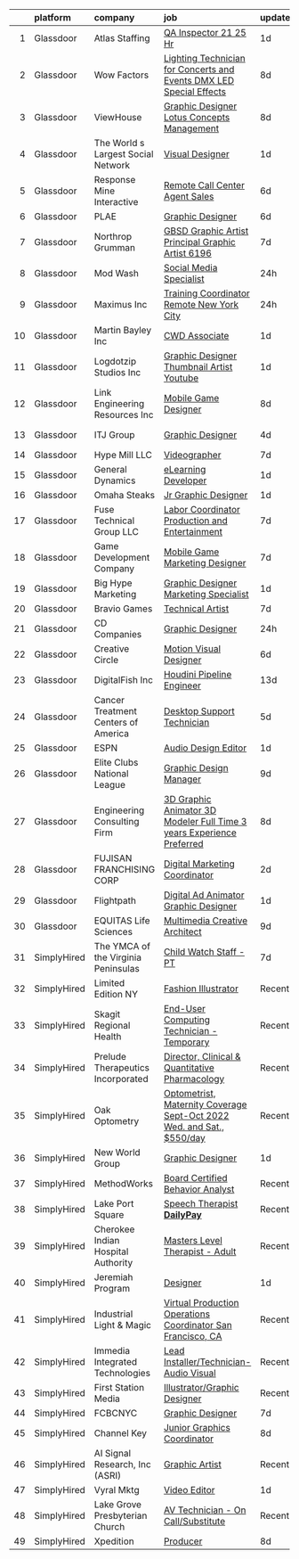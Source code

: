 

|    | platform    | company                             | job                                                                                                                                                                                                                                                                                                                                                                                                                                                                                                                                                                                                                                                                                                                                                                                                                                                                                                                                                                                                                                                                                                                                                                                                                                                                                                                                                                                                                                                                                                                                                                                                   | update_time   | location          |
|---:|:------------|:------------------------------------|:------------------------------------------------------------------------------------------------------------------------------------------------------------------------------------------------------------------------------------------------------------------------------------------------------------------------------------------------------------------------------------------------------------------------------------------------------------------------------------------------------------------------------------------------------------------------------------------------------------------------------------------------------------------------------------------------------------------------------------------------------------------------------------------------------------------------------------------------------------------------------------------------------------------------------------------------------------------------------------------------------------------------------------------------------------------------------------------------------------------------------------------------------------------------------------------------------------------------------------------------------------------------------------------------------------------------------------------------------------------------------------------------------------------------------------------------------------------------------------------------------------------------------------------------------------------------------------------------------|:--------------|:------------------|
|  1 | Glassdoor   | Atlas Staffing                      | [QA Inspector  21  25   Hr](https://www.glassdoor.com/partner/jobListing.htm?pos=126&ao=1110586&s=58&guid=000001818f59a2539edc98c534b76efd&src=GD_JOB_AD&t=SR&vt=w&ea=1&cs=1_f93a9c54&cb=1655967425569&jobListingId=1007954339885&cpc=292036AD7E8A5303&jrtk=3-0-1g67lj8k2kcmm801-1g67lj8kf25bb000-fe98eb685e08a9a3--6NYlbfkN0CeLFAsULLhH0_ina76aVyMvKfUXDe-XGjHzwH1tIT6X9vXuPQV95L5sbq2Y80Ji9FfmALufbG80aM2Mrw5tUp5dfa9aYeHcI2dRSh4N7Hp2eU10C8ih_NGsijXi9KqUGt6RCQzfrh8aPpG2_GY0a_mpkvUJNAy3qJ26JS7VJNmL69ZD1-tJuESz5ZVbFQgGLskhlR4O6VvEqPdJDoSwaxbVFm670XViOWP2WjeCy4bplsU8M3_YskJ4yTdBLmCAdhVqcGSsNwNu8py6z4ntjcKS95MloPA-LdJrYOwdii7BXknh4DM7tUwAdL2HgBiEiKyPmh0E9g8DoLwEvB9L3Owr-Hlbt-4y-EtNCjtKS0171RAqEIHGe4WORK9QVo-00cHzeacXNkS-n3L-3C4zam8aDOj-M3Uv5HHIXN3MlzE7HtMK_HnTA7QYFLG2FLxpj_eovUfXoo_1UO78wKNJHlD-6alibjtgJbnZUW66FB37GVOYonCeM3eSy6icKRsjmPaYstprwHmDA%3D%3D)                                                                                                                                                                                                                                                                                                                                                                                                                                                                                                                                                                                                                                                                                                                      | 1d            | Wilsonville, OR   |
|  2 | Glassdoor   | Wow Factors                         | [Lighting Technician for Concerts and Events  DMX LED Special Effects](https://www.glassdoor.com/partner/jobListing.htm?pos=112&ao=1110586&s=58&guid=000001818f59a2539edc98c534b76efd&src=GD_JOB_AD&t=SR&vt=w&ea=1&cs=1_1423f9b5&cb=1655967425568&jobListingId=1007940062007&cpc=AF1E4A3695F490BE&jrtk=3-0-1g67lj8k2kcmm801-1g67lj8kf25bb000-1975489d045b76c5--6NYlbfkN0Cxr37q3gAC7OqQlox9GERP-f-Z5pJ7Io-j7sRQj7qPqsHd4RExLSp-xWX0qMHTBUANRVJfe693nNJMEFwH8JfoPSXVD3GuFMZjciCwogj9C5BYiCfgvhU_zBjvw59EXzYB77PmfqcppzLDtzfVENPrdvANZFzx1VxRlC2YRNUXfDiJmDQSHGJsGkds-kRJRVziP1cHU1vTjqLJTNoDQM2Gkz1tEtRXChkifM_OKdY9IrlnU1D-0rmltQXm0yDCfMsxchmZ6sh2F4dBTgqvnjDTkw3rs8S3OwHBnIIxe4TwWIsWiUKgvIKbn-v1r_JqlyED8onfKipTpYCzSBEe9wDFQrTrMj6oDmcrHQH1wGSIH2hpMcW8DR0vpMx6MiFVtKpqsKJl1ustakIsZvk8LKzbptoWFYNmT-uOq5qno9o6oyeTOFjoFjhmDsEYJt3_314j6PzktxeErRCdvVC68mSXQDrmkkfD2qYzMORVchgZ2A96WB_8NZXDEalo6WM8TohP9iDLL8Av9ml_mBybIu_5SvbUFSk9QGEHLj-K4RaFZ0QgJgCIyXwb)                                                                                                                                                                                                                                                                                                                                                                                                                                                                                                                                                                                                                                       | 8d            | Indiana           |
|  3 | Glassdoor   | ViewHouse                           | [Graphic Designer  Lotus Concepts Management](https://www.glassdoor.com/partner/jobListing.htm?pos=110&ao=1110586&s=58&guid=000001818f59a2539edc98c534b76efd&src=GD_JOB_AD&t=SR&vt=w&ea=1&cs=1_4dbec68e&cb=1655967425567&jobListingId=1007939978570&cpc=AF770993EC679D41&jrtk=3-0-1g67lj8k2kcmm801-1g67lj8kf25bb000-a929aaf260036138--6NYlbfkN0AtR68e5gWpPxoovZgA7Udo-dcymoK0NpHFMpIgh7LYzxD62ImYP52LT6dOeu1SpYNcZQVBwF9nlww5ZyM-hy_G_1PpXKQuG99XbI-noM-hdFVZjAznf-Gy2wVfB1DqtcftQh9SIuCF0cMG_9DHLTn8RdA3gqyOzewwlLDdFDT8uQPlyXvD5I-wX1ZoPeBJ_CS7XrG3qZB-BLSl51CTv46KJV09AFB_AJSzICNTi7SFy7MngulIk_mpE-HEjbaQWRDqQQ31OAwwkfYxHHkiX7JR6H2W0R2oeL9zuFfaNnUZ7PliR0y6jkkEF82ZLYxOcMouo-0k9PK2C78iQsykbhFPXxa0Rw5uzb8hufTaBLfQk7J343VY9jA1Z6ZjHFZlj_Haqd6SA0RC8cXVhr5HK4uVupwrRJ7pnsgvac7PCPOVQkdjkaoPjo7vr9hEdTCrj1nZf6-pMc8iTujCdDOneLBU0a_E-GopX3gV_vHqonkSI0Tfs_yI_eK2su2ZbKwQOdN-E26SVpntXAC288X3BGT7fdvF4DEDyIc%3D)                                                                                                                                                                                                                                                                                                                                                                                                                                                                                                                                                                                                                                                                                  | 8d            | Denver, CO        |
|  4 | Glassdoor   | The World s Largest Social Network  | [Visual Designer](https://www.glassdoor.com/partner/jobListing.htm?pos=128&ao=1110586&s=58&guid=000001818f59a2539edc98c534b76efd&src=GD_JOB_AD&t=SR&vt=w&cs=1_1ad9a1aa&cb=1655967425569&jobListingId=1007955687008&cpc=FB7E4A1762AE5BEC&jrtk=3-0-1g67lj8k2kcmm801-1g67lj8kf25bb000-60a7b0d24d409db1--6NYlbfkN0DSgjPPcnEdvoK3uuxfISLALE6pB1FR7YSHOr_tSg5_QGIhoz_2VqUepdcKLBLI_zQ5boPxTjRiTHVR4ttp7j-Kf1mHf9lsN00rsmcLRmcF8laQpBm5rWC9JWqHVUU7C9Opewbl3t9TaZ8D4a03wBkZPMd1V1Khc4TjkENT5eInRi2gVijARTIgvcJUkx7vbzWvk-q3UWKm3mobe9mfGQWSXjv8i4BZGLElD3-VdQ-dcVbJc4H-z8YAZKyjPnZMgBc1hhv9byvj8sCkVwC94w4l2HihOf1tE2hY4YuDI4-b7oLUszabfVR99lSU6ihzEfV0tefk2Ame0AbvwAOakOL8vqdTp40u6FYg7PbPSxFXPegRfTkMdgV-qqf0Q4j8Ew3Khp_AZE-_REoLgqAvux9oDwao9K5RbQnogbzy2swIxkiPZlDmnR-Ui7fphtbwDBXVUZkqSYKtIr-oLG4Uiw3Q5eHkrYkkIS-VwpgKtAhuQMpTBthRtlxHzkkOwvqm__DENKFCCJqyEHRe5h_ut2EdjcKgynFwe8PAS0EEjL-eOSYNDElw74-Fo_dpXL2K6AZups3qqd1zug%3D%3D)                                                                                                                                                                                                                                                                                                                                                                                                                                                                                                                                                                                                                                                                     | 1d            | New York, NY      |
|  5 | Glassdoor   | Response Mine Interactive           | [Remote Call Center Agent   Sales](https://www.glassdoor.com/partner/jobListing.htm?pos=129&ao=1110586&s=58&guid=000001818f59a2539edc98c534b76efd&src=GD_JOB_AD&t=SR&vt=w&ea=1&cs=1_fc69ea1e&cb=1655967425570&jobListingId=1007944789525&cpc=8795CF9063CD573D&jrtk=3-0-1g67lj8k2kcmm801-1g67lj8kf25bb000-9a390fb5bf9028d3--6NYlbfkN0CbzEZZsmCb0UVrQRSc1_5QolcyyVh_-cwmaA-ow13BAc14jKxRDFiCpazNtuhipUp8ksC2aHhGTZjTC12NDU8D0FNP_Y-GE08h3wMBbWwFyhfGekXQagwygo26_3f7UZhTOAFjbWM7KjKerP9obG902gevds_1OeaFG-2q2HYEfFEnE6oDPc1fv3VhXN-nMKonN1v-nX3xN-oKgDYm1HFrVHS9N97KvKLJc8bp5W_iMPcw7my-jNrNlwgg7_7P_sMyKCPOmmuGf0kh5uogzY42lPB9qYI7fuHPIm_oAOIoCl-pN-s3NC1SFd2Z2IBbnUTv7YqUanzM2gFXSHmvm94-GYQk58uwgTdJknpnACiOuTndgZXGDkTQIejQaJyWyGlrtPrJX-w9RDuVPOaWMa1w52jwyK45tPIN8Vu23dQPMyoNLCCOBEF3jsUPdegjHSzK9phAzIIoI9XaRGO4mRCjUdYr6D8-mpwIfgn61VPKabvMK8PGr0hBCa2HwFpNfIc%3D)                                                                                                                                                                                                                                                                                                                                                                                                                                                                                                                                                                                                                                                                                                                             | 6d            | Remote            |
|  6 | Glassdoor   | PLAE                                | [Graphic Designer](https://www.glassdoor.com/partner/jobListing.htm?pos=104&ao=1110586&s=58&guid=000001818f59a2539edc98c534b76efd&src=GD_JOB_AD&t=SR&vt=w&ea=1&cs=1_c2f18220&cb=1655967425566&jobListingId=1007945162519&cpc=25F7D4ABB6558D0F&jrtk=3-0-1g67lj8k2kcmm801-1g67lj8kf25bb000-1e9a2844e40b872c--6NYlbfkN0DLWr0FuvwmpNY589ecXM0wpB-l41nBtAe9mv-PvJGiqZU7_tZH90kw6WsiH5b5cCTHQ1K5avS3fV5GZ0Wg7L1Uejabhohias3NbOmABXeb5KmfbCSUSIbxQyYEPPGOD4F5TU40Eb809vPdNQEagYsH3kPMpbiY7qNgDoX3bmAB5W-AfywljsyxnrV_UaRMtjCkpSG7G3fKe1QMD5smlspXSpZ7vYs9JOCq6WEt0HaaZ1khTJj6Y5OnLj2ZISB0sX84gg2dZFiqW0IaO5A_lI3VUinONgu25q0u5Qz3YXACOlnOPyCy3HCvz9f9zpoXz998DVe3NDpKGSnLoT9p5EQVxY4vfDO6XZFqk-3oZo2vdckDjUo0YgblJqINGbxb9b5MaycGLW_h3lAtk1aBfk-pyf1gZikmWGvZF95Nk64brVMkhlcHbEhljLsEP7EqjJfht-Hb7zw23a2gaFcHgv8AiQcRmKtOu5TAo2IdtS_97N59sYMlunmUqVX_x-pC9Ig%3D)                                                                                                                                                                                                                                                                                                                                                                                                                                                                                                                                                                                                                                                                                                                                             | 6d            | Canton, GA        |
|  7 | Glassdoor   | Northrop Grumman                    | [GBSD Graphic Artist   Principal Graphic Artist 6196](https://www.glassdoor.com/partner/jobListing.htm?pos=130&ao=1110586&s=58&guid=000001818f59a2539edc98c534b76efd&src=GD_JOB_AD&t=SR&vt=w&cs=1_9ca90868&cb=1655967425570&jobListingId=1007942619913&cpc=AC285F3A3ECA6BB0&jrtk=3-0-1g67lj8k2kcmm801-1g67lj8kf25bb000-9b35f1566befc74a--6NYlbfkN0DPf8Tf_oakpB62WadId2dzQiWExtALTi0lpCM--zHBL1trAzPQuAwgBbR8Ea4V3Zo7FZbmqK8k3AJLO6VHtk4DallMwgFGdfuHG_l9JlDoR7FTSXhkCVeI5DzCEDlQa2DNh_yFvJptarBitSqIrHt44sjbrTtLEqP53GWZUIoREyo49hMN_C9zTLkNQfwM8ahT_PxQtkifJOtP470Li5yUEDSVJ5Ty2SeJI3rTIW4aDjkWTZdy2Ba0gPqjQQlIIJd5V1N75XcCl7XzMAf800j0aKTCj4HS6UAAUWiiMsgv2PGlR8LcDH3j1VStGj96iXXnrJTuyX-kpHK3e9YD-fUyYnHk_9iImGUVB63SSInPu2Z4z5T32xEgQLKQ2u9PpujrVseTieijMzeXIKIwifRmrHT3CkAgFxYff993nev9gFJJEfNqqxgOuefv2ZFwMtnjJePlUJSYSO-TuuYzozC2wvD8_HaHD3N7xIMG6bboc86KLoBWSYOV8wCde_dZgnf8w07qJ5XRI4yhWWuAZCfqQs2CqVqCfj7rkRurtbl6WA2aXifxfB7M9vwr9kJBpVu39C-bzEprz4AYPAYM4uyMM8NbiEiqIkS7xlsw18CgkbsBgo3KIg4-ht69FaBDG0gHef5KFxebmwYp6UDHIiC94rg0E0DZYZInxRtc7fQgpPERjcQwiH6mPMtSn4LMl9uq95FZ3o7c5T3KMIkoz9_tYVBHLnO7On1yvXdndr-R0VIivpW0Aomd4_xZNKv8Uzi2ylJCSH2WPq5gkTJfnnFPwHm24ihmTYKysb9UApkJf5zYk1652YV1-vK9wu2pq3xecOkqb4ElnUkwXw6nzTJ1)                                                                                                                                                                                                                                                                                                                                                             | 7d            | Roy, UT           |
|  8 | Glassdoor   | Mod Wash                            | [Social Media Specialist](https://www.glassdoor.com/partner/jobListing.htm?pos=117&ao=1110586&s=58&guid=000001818f59a2539edc98c534b76efd&src=GD_JOB_AD&t=SR&vt=w&ea=1&cs=1_4e07ba2f&cb=1655967425568&jobListingId=1007956777474&cpc=4F748F1840550ABC&jrtk=3-0-1g67lj8k2kcmm801-1g67lj8kf25bb000-e442eea0961d3680--6NYlbfkN0DjcCjvbdHSeMSnPPeARci9_EukayR3UKd5ZRVyk3tizSe7a6_OXBmGDVRl5fj_bJmYw7zJeb_RGwFNq53TSa9fizHNimJR32pF__iIi0lmaKqSJXz9-MMy24JZWxdW879jcLtk0AbDV7N0Wbkuc3Dd6Odpz76JOJ2rlPQllwQGQHu3S2QiVf8LeM8K3k-QDDGHrSn-F7SasSP2edNhXFaXVZBPclbBddRArYXaB-XZTGOsymyTXM5WjdAvb6EEqQrLclTWzgGal0SvOtz-mqSb_d1gltmic85hLGvZlddG-8gV7E--89CbuvcuohOUz9aQZCM1a7gxZABLeD8DeqsuJpw3CJ4AspOCtU1_-DDmCEjnpNXjIZMh_tyNfnHvaepPKx1_-OthXuAyiD9lA7NU92BPmOOCAdBw8kk2YCYJWZoHWMCXvVvKRFqOvGmjEu9iAybsB5uBeCfNVddx9vCoMLCMzp8OIYYHizL2UsAE_ipuk5CkHXhIrNKD_gF0QU8%3D)                                                                                                                                                                                                                                                                                                                                                                                                                                                                                                                                                                                                                                                                                                                                      | 24h           | Knoxville, TN     |
|  9 | Glassdoor   | Maximus Inc                         | [Training Coordinator  Remote  New York City ](https://www.glassdoor.com/partner/jobListing.htm?pos=116&ao=1110586&s=58&guid=000001818f59a2539edc98c534b76efd&src=GD_JOB_AD&t=SR&vt=w&cs=1_4d1aee10&cb=1655967425568&jobListingId=1007957104584&cpc=FD1C1DA32C38CFA7&jrtk=3-0-1g67lj8k2kcmm801-1g67lj8kf25bb000-7ad5b8c62f91510a--6NYlbfkN0DN2iWkmge5D6_qCfoiR5FDB1Ybfn2_Mmg3of5RknfadGNs5Y3YiyWbEP6tqCTd1IbOgh2dIujpcG_AgxK58a9mDbNCF5Eu72rI8FXCmcwgjjOXJ7MevNyKAJxDS871VCueP4jThijk3wwK7xVPcv3CWpQfLWJA3dwj0und2igeqkllVsY_IA86g2wIeJsSOunx8bC86XYVq_Uukv3pWqeNaq9OHZFQhWliGWyPGlVcvTy2ecTm1fkZmEi5StwHWnXcAVG7kLCAHW8zZlv3ECJCDk6-qrJY9xxNxMn1OQ3wAIkxq6Chy5Iv1dvLKM6JCvY1VOaLDEX-zpFoPvVpifY4BqlaymUfEIoaY87YyvHVlegkBfI5dnXrHf9eB5b2P2Q7nr7rRI-o2Bf_mCD3redkh8SCIwEhNx0p0mdn8fT287ORA2PHoll7ELTehmdrvN5jr_JKWQmC-kZygm_y-YaKRxjUjjdPaY29R2irVXPQgFwCRQwN7FUT1pRLdSN-UnTx0WPbHqq3g_LQ4ipjBFIelIv7bo4efaOWNzq8-pQVvypQ9eTF2w6GlYjZMfS4Iw1BHVVVavKr__H_Jx1EhHgsojJiV4AjT6nb16Wd8okHwVJ9sVfqbR2OfPAx0ObTeIpaOEe2LMr5Vjvwv8XsgYDu55WL89TcKDg%3D)                                                                                                                                                                                                                                                                                                                                                                                                                                                                                                                                                      | 24h           | New York, NY      |
| 10 | Glassdoor   | Martin   Bayley  Inc                | [CWD Associate](https://www.glassdoor.com/partner/jobListing.htm?pos=108&ao=1110586&s=58&guid=000001818f59a2539edc98c534b76efd&src=GD_JOB_AD&t=SR&vt=w&ea=1&cs=1_6a6a8721&cb=1655967425567&jobListingId=1007954272081&cpc=6BBECBC74F3AC36E&jrtk=3-0-1g67lj8k2kcmm801-1g67lj8kf25bb000-527b95c966fbc843--6NYlbfkN0DzHUkfBCfLq0aTOQKjCOQpdXLP6fKXKfP7a73V1xUbUa78l5wYrevHISfgBKs-QTZW6011FnJmrq2bhXUCm4OzOv6YU8MBgPAt9OF728bIcKGSIr9VoV8U45LkT-aVEz_r0aJdHHv447c4EBqPyEztNG0hxyXlGzGS8OkVdz1sZeZxKeYzvShxFPaDEX-qXUoUcrzDT3H_RIVHQAhmVz8OSLaMbNsYNak7kCXbgdR01r9vR1xHhohU_CHCyYhFnNsd71eqJoYdJ2JuOGEGUufngU9JfwgBcP8gJJmk9tQzy1P61IvWWtlBllY1sPVHPM66EdGkVqfN8YsuiOSELkwq5MU2bokL7WP-h4z4ARtxXgYHtZ_07kg-sjAVWlfzsrd4h_3l4DCOxVg5Dn760BsVG8GhrUJn8n-WPbuoz3HdXnIXf1zJwvRNYUW5lsHurMox5rBtiEPtQmD0HXUZ33iP4xSlUfz9wxljsfyKOIYx2o-E-wSnmgExAoOI3hRRxOWwq1Yz6IU_NSBJ3kWwnkZ6)                                                                                                                                                                                                                                                                                                                                                                                                                                                                                                                                                                                                                                                                                                                              | 1d            | Carmi, IL         |
| 11 | Glassdoor   | Logdotzip Studios  Inc              | [Graphic Designer   Thumbnail Artist Youtube](https://www.glassdoor.com/partner/jobListing.htm?pos=125&ao=1110586&s=58&guid=000001818f59a2539edc98c534b76efd&src=GD_JOB_AD&t=SR&vt=w&ea=1&cs=1_5b6e46cc&cb=1655967425569&jobListingId=1007954705702&cpc=39A4E8CE329AB187&jrtk=3-0-1g67lj8k2kcmm801-1g67lj8kf25bb000-4f6bbf6ab21dd031--6NYlbfkN0BjyFNZUUvAOXUC9zjb5vx8bblGqKy5NDQQSXaudgCUS-RwZ5L5x1aXsL1YVjyStCNReoXTONS5XjFH3Y44Avw2l5cs-mbsKsw9iRazkZeFY4f3TgpNp1GhhuxpM9iL43qutxXFO-5Oac2waPnNKCp-jwIUU9Nm2oLRdd7SOIfi6nNsR0HMDWcuIJRYVjr9iWZR07V-SIDzuWDwFU9eDCFrIa1eUKnl6sfgVUTiBAYzg0t1XNSlYEOHwiQ-_yuH_u1yRmuf-GtrOfK6_L-JMxq2Zw6PEvyUO43jsW6KH3uYyPRRFSG79EjTKOTcSwWaRKXVPCYEga37om4grvWjSpMYWmUqWbP1e_PNdqf8XQ1RVbyehcMcBju_I01oRHMC4zce0ZXzKY6j8UjzPyUcB9oXUCgTgiJjhF6Gq98P5X_eXn_qvPpWb1D2er1BJ-8zV4x3rC3B-r5jcyxUCKkIr0ONM2w3K4LrOU9ULPQyznBVh6fpvScbbmYfQxSsF5iMNaWiHCk_YOznvx4qubJDEMVBt_2vd0lV8Pk%3D)                                                                                                                                                                                                                                                                                                                                                                                                                                                                                                                                                                                                                                                                                  | 1d            | Austin, TX        |
| 12 | Glassdoor   | Link Engineering Resources  Inc     | [Mobile Game Designer](https://www.glassdoor.com/partner/jobListing.htm?pos=111&ao=1110586&s=58&guid=000001818f59a2539edc98c534b76efd&src=GD_JOB_AD&t=SR&vt=w&cs=1_7fcb5f12&cb=1655967425567&jobListingId=1007940009417&cpc=4B4B39186BDA197B&jrtk=3-0-1g67lj8k2kcmm801-1g67lj8kf25bb000-7b38c36edea65596--6NYlbfkN0DK2C-pmrF0sqrfJr4Li3c4X7YMnrkXddQXZaL_6xg-NZtklDZSx_yiPocXKeJyu8GXZBF6iHTzcqxoh5YfXOzapaowrEFcW0Wvv5P3l-zCcOsePFDIEXLcVnyoePoRFk5P_6JWgwML8Yo4BphEmn5W_K6bLP7l7bh3xDbq9jrYvfInRHetfBYWnKmiLm4SfW2yMZCjoM4_f5hl8YDKUxeSoqiYayfr9uHQY4lVfVhUUT2WByWrPleJSpdaqDZrQCsEgo8g01ezuzgaIw_d3tZso5oW7huCJckrex6mba3aWZqLMnVqVvB9ZF1BL9xXDxfgBEChhmpTOR-jWAQxxNOw3e7zHzq0XX3rlqOMmZU2LEsNXzzJ-MiRxVXTOPGmqWphfjntggwt6XHarJmm_LSmMep_S9KhhVW0P5RBkPNtNuG0kGoI1Bmea7hXfrNR0NSPLAgcZPLW1rlYD8I6EdmIR6qeqmIekI2rh4lcx5WrS5OUpAWtCJpw8atwUbKVCxNkpWJOQiPhGmcbI0FJzdzfLk1mlR4Eq-PPITVYfpTQrGTbBrXf17OJoEbVQeXtsMej-u3FFrA0OkygeoVlUMhVQkTBRNsPWyY%3D)                                                                                                                                                                                                                                                                                                                                                                                                                                                                                                                                                                                                                                              | 8d            | Philadelphia, PA  |
| 13 | Glassdoor   | ITJ Group                           | [Graphic Designer](https://www.glassdoor.com/partner/jobListing.htm?pos=119&ao=1110586&s=58&guid=000001818f59a2539edc98c534b76efd&src=GD_JOB_AD&t=SR&vt=w&ea=1&cs=1_e717c095&cb=1655967425568&jobListingId=1007948998953&cpc=5FEB1BEB8E14EF52&jrtk=3-0-1g67lj8k2kcmm801-1g67lj8kf25bb000-f6664e2557a6c0df--6NYlbfkN0AtlW_omU2Xx3W-19HQ_drmTKCWebiHnmA5lS5PDL5G8awMIg2UWsyncrxEb13NSSWKwFQ_bcGl5wRT93FGki7HgSS_LN6SdNL4R-Qx5arb7wkmntpd1dOl8zpUbhpTW5N58XuVtameuRwvDc58IFiaLtRcc2cF2s7xbwiOAU9fcOnx06vE9VGImxgn-CLoxgRILi-1aE_ZM-jkxwF_HZWBrv7vy-QFqVTh5BSp407cq8t_95LFXqios-71eojZMmhPaKpACLln7nfmL-gmtqbOO9H5is89e_bR-htneSPoGii1BVgWJTvsEF9EoFgKVMT1dgwiiVGrH8H1OoGyzyEe-qYWOn5gGHM_sX7zMepQEn9pzUfFPnjrjkcuWjQBY7QI1N_Uc1B3tbaGiQDd9GIcVcfTRH2kgx0rDbbQNCGNMPxNXRauXQMkuhyF3PuLP6QLzGwVcNJvdn2O2i2T8EmnYHH9lD4LFAztLhAy-h4kYUqEPrr66jHk)                                                                                                                                                                                                                                                                                                                                                                                                                                                                                                                                                                                                                                                                                                                                                           | 4d            | Los Angeles, CA   |
| 14 | Glassdoor   | Hype Mill LLC                       | [Videographer](https://www.glassdoor.com/partner/jobListing.htm?pos=106&ao=1110586&s=58&guid=000001818f59a2539edc98c534b76efd&src=GD_JOB_AD&t=SR&vt=w&ea=1&cs=1_0c4cdb23&cb=1655967425567&jobListingId=1007942369427&cpc=BFE8C4BF51BDD557&jrtk=3-0-1g67lj8k2kcmm801-1g67lj8kf25bb000-7438b74c9d1d1245--6NYlbfkN0D_KRozbKJx95I3LRYgbj09bqBDFeyQG4s8tCOB31p2DBt28gNfST_XjSgRO0jP4saIURFf9xEuMfy0ja6TfM5xTCRx-KYCbqICTMMcc0piD-WcvPY4ORe1UTpir6FXXOeZaDG0PiMMtUibgdO9X3-5L1Q2LUTz6uhnCgy4MKnpNqDR_5XPy6apo4zKYDriy_f9aywcsVF0tZ_MXtO1xgG4PUL0ZQWOovWWCTdQMee2IQuS5vBc1NBhzxtVwTf6IpVyVY7rCvINd68vGHxdM4ZgO7sOY4bf4rrEnlfu8MQvo2TW4ev0bVR84D95t6I6hYhPjbbOpyCRZx1AIdi8Fg6ZLyjTfiinlWUhPFLhAiWHqVvFK-l9BlC5r00r5KIG_fHdw-0xtCH1YeLfvOIzz6loKSMa-tLHEz2YiW93rUD-6RsoiRsMJapWQZx7WO2Ai6VDor0nrSWXSEeJB7U_L3IqQd021WE0EuTiRDVRaza-Kf0HiR_OvVev)                                                                                                                                                                                                                                                                                                                                                                                                                                                                                                                                                                                                                                                                                                                                                               | 7d            | Denver, NC        |
| 15 | Glassdoor   | General Dynamics                    | [eLearning Developer](https://www.glassdoor.com/partner/jobListing.htm?pos=105&ao=1110586&s=58&guid=000001818f59a2539edc98c534b76efd&src=GD_JOB_AD&t=SR&vt=w&cs=1_4638328b&cb=1655967425566&jobListingId=1007955244850&cpc=4050D81B60456B41&jrtk=3-0-1g67lj8k2kcmm801-1g67lj8kf25bb000-b24d6c41e564d663--6NYlbfkN0CA1BF1uV5NTSgZPFUb71OePktNXA0y4N44ecUliCBagF_E0ENdOmK9Mt9M7Kj7RoNa_rvluY3T2gYAu3Ai36El_HyA1tSoCUw8EdMPPGkSoSnIvVYGiyZFCI3Vhj28MPCzkdTbGt3OpqsFYJ9mXBQ0AAB9RrP8TOBGAAwJrS78ybcBNx2f8d8NVYIxqyosg7W6ZUONLOpEa-vYyEsxWHVmSdxT1CSrZ_I_LEuBaWwt1xBL9A12X9-xOPCHVNnwgZZ5plh8BuvucXPqOP_AH_UpKvLRz1IxoGemnuKTfT0zn-Y3LQy-3Z4_JfZJrdF6DzOBIUX3coYxJZWA6uz-U4kTiJRTP6C6r6nTgnWEyI3SFJDds63nmVqnvHP33nyA4tl45clRehxDEIxFrccvpSgxHeJpU2yf3KWt_5Hvix6G-OZzqo8Jmt_-YOO3CRzMzy3L2Kxyck86SnoaJqIpvM4VDX4wuRPDdDBWv2X_KOJgvyNdVi-w0VOntqy5Gg7osjgu7BrSNIRyl5Zxi6z7fJXTDxX1e2qF_g_rFrfXGp2FRzcn2Un_tEJDtk7662rEfw3FnqgeegeGBxOJBVNc0kyODDFAvKGnqTivOUv1FhG1CdQ3yinwgxCs3gdByf3SVAYipxs5Y_CBMU8-DptaTl_0Gtp7pOuG0BeKatAoNjZd2IbLoz9Uaz-0mGuPoXR02CaIZuD5MYtsPo5dt_T_C8kyTGRiS9Joz2BBeNxkNOP1CeweXhAkTclABhfWvNBd4NqgfdgTJRGsjqJdG4HaOqQBKudOiIsVTcQ5vFQiuXU2ISUZMLDxSeOfldDzuDsM3Ug_J4OpvE-BCYHP_ul4xAfzQn1hRnmQAtfedrnvGld6C0S0AMSBjViOR2t0ucnJ7PjX01mZ3-YuaElQXreK9S5ksf1RwsGgCPl4ZwwB8zWrJUDqBCKhDazw75VX65E0WXkbw_-xCJt_-gY87j-tSIy3XRiitBFBTM0BrV50Y0IYIE9jBu2PILbCvU1g8H61kPYaZ84fApQyppAmLdTZzzZC30ywOTpB3SaDcwYnPAYLsshkqDqs-3bbBY1QbFAoEgHFQaEAaeTSS6SMR5vktHu74IT_xhPXz2G8L4lCOOg_gBt51vVazY4YafVqGnMXpFIh_LIIyb6zYqUK-cPt5aG9ycYuadluyt5gJ10-l1c-Z9hxyd7fxL0Oo2XlkRwI2F1KXqlo2aqkbA%3D%3D) | 1d            | Washington, DC    |
| 16 | Glassdoor   | Omaha Steaks                        | [Jr  Graphic Designer](https://www.glassdoor.com/partner/jobListing.htm?pos=115&ao=1110586&s=58&guid=000001818f59a2539edc98c534b76efd&src=GD_JOB_AD&t=SR&vt=w&ea=1&cs=1_5561270d&cb=1655967425568&jobListingId=1007954032692&cpc=0C139D4CAD5A6DB2&jrtk=3-0-1g67lj8k2kcmm801-1g67lj8kf25bb000-6fa6e7307decd4d9--6NYlbfkN0BQ7xAVL2auPR5TCV4xCPQbJzAkfMScIPfvJqQZa4qZeUIEWIuQCdZ6xEZUWBBlLKco_LywSwpdBPHNf9uUmru8tTm9T1YVZ0HTeqclv0zB3RnoxmfOLuCX4DnepSrifgHSVDTEOFhepvucIPFUn_iWEImZZyNQE4sGTJcumWgFMDGXcJH_4t49INSpFTNAl2vIRCs3TCIOA1JhA3WzQYtfRofjd9eC2Hsv9Yxk5BUH2QRqIpqPm5CYCDdb6B2IsuWZhkQwFXKEvlH-QBrVapKEK3KluD-yuo5WRVrjpiL-gUvFs3gpKE1Fbz_gQ-WCsH6fejCZc4g2nPPfEoTwXBg3akE_zsHu0nSr906icTZwHB4NvQLH_iUg2yeVXQIUvNhq6k-i7QaVtanNfkPX5F8SB4tN2H1M65LNFGb47d5r5UmOqZLH_rXaJ6dxgVJRubYTYTx_yNRYS9FDbH-QOjPkarNSCBGCCCuQ9-jSKFxHDti_CAIRgatF0zvF9CRDQJc%3D)                                                                                                                                                                                                                                                                                                                                                                                                                                                                                                                                                                                                                                                                                                                                         | 1d            | Omaha, NE         |
| 17 | Glassdoor   | Fuse Technical Group  LLC           | [Labor Coordinator Production and Entertainment](https://www.glassdoor.com/partner/jobListing.htm?pos=123&ao=1110586&s=58&guid=000001818f59a2539edc98c534b76efd&src=GD_JOB_AD&t=SR&vt=w&ea=1&cs=1_489867d2&cb=1655967425569&jobListingId=1007942853660&cpc=C891152315FA1AD8&jrtk=3-0-1g67lj8k2kcmm801-1g67lj8kf25bb000-9222786dd1861425--6NYlbfkN0Bi7onsqsBqaCFSbinAtal3krtvaPzwo4fD7SpZ9NsDFXCt9pPyarB5DeBMKMPdiNChvur2K6IyfkHOtxeAq6pEKkqeH8BBBuQ9O1zWWFjh2jSteLwDbQkxyXsTuw4CUFyYbFYGzFf9pgxBLYshhig8IW23-LYxKzn6ljSXMwy6WR2T-haQ6kAiSjKm3DPQfIsWbXtPjysD9yWYz5oKL50dbPGWZEyGk0NjBF9BU97oI4HIzDunzDdNdYjNssxpdsXTEHSGiXRyJ2vdHBi1gfR_TGySdVSi76p4AwZjKaBBsq5V23M-FjxqvqD8bLiWxHiNHIapu7Mv7yGLeFMq-aL4Y1N0h33zCZr9YRI95tT_ZOhD0vmY4vbXKMBkY2HmS20PHR5dWmfTaN3Hnn-VqkNyRxxzdmrYzodwhaMzAuLAvD2MTnbdPTcKO5qNQtKlqrJqx4eApvyOtJA2MMyuz13uH5Ro4Y8mAqXk0KnV2G7FT8hUWwaEzPSvg_Q87_RJOB1ZexB3QzMg9mM10AAsynPIK_wWtvYw-BCRfI-ItE0xyNmdUjDglFzi)                                                                                                                                                                                                                                                                                                                                                                                                                                                                                                                                                                                                                                                             | 7d            | Atlanta, GA       |
| 18 | Glassdoor   | Game Development Company            | [Mobile Game Marketing Designer](https://www.glassdoor.com/partner/jobListing.htm?pos=109&ao=1110586&s=58&guid=000001818f59a2539edc98c534b76efd&src=GD_JOB_AD&t=SR&vt=w&ea=1&cs=1_b1c1b807&cb=1655967425567&jobListingId=1007941761557&cpc=D3E44275D43A938E&jrtk=3-0-1g67lj8k2kcmm801-1g67lj8kf25bb000-394b67462a8370c4--6NYlbfkN0CCkVGNB0d9GLWT8pBBmfpysMPptJm9B2YfIliRgDYyegX7Iw21TAA7HFp3qVf1OwlKVVizBWs1cWReuxuDhbcpPCUYZe3g-4bSYYZnMlFycpXj41M_-6_nMQjuhNKuKehPtNStv-ySKgoQiQrsP6Hh5XpHltdxnd75twPEmPP9Fuc5_8X-u51ffk9i1jHA3XG1avJNH2jr9Clr-Ak0_dpPA6_7amzUiwsGqf0hXsJ4bkQSjtPkpmcDU-gsnvUsOcR6fpNv9OSMZcTrGmg2vIGcE02Z8VitsBvGmraCuMjdvHtD_UUU5xD9xSP-NYf5s0-Fpz_mhSvIL21k8uFjI232RvOkR1t2lP7UdeGxa4Fi_a1FAcxxxtIOIgfFkpnwajP1kJhlUtKZ0BEu6Z8TPzOB4NcuOaDNPOmlacB-1PGcBZ_h_cyS6BY-DWSZQLqUKmZw5iVnvd7kHAEWrIdqQiGsGTyyR5gS88iH_XvvF6vYzEhrWp47H8gJCk1L_GXbabFPnwD7GM3c_VURJ6NCVLt1)                                                                                                                                                                                                                                                                                                                                                                                                                                                                                                                                                                                                                                                                                                             | 7d            | Las Vegas, NV     |
| 19 | Glassdoor   | Big Hype Marketing                  | [Graphic Designer   Marketing Specialist](https://www.glassdoor.com/partner/jobListing.htm?pos=124&ao=1110586&s=58&guid=000001818f59a2539edc98c534b76efd&src=GD_JOB_AD&t=SR&vt=w&ea=1&cs=1_0fbc1f7b&cb=1655967425569&jobListingId=1007954383981&cpc=1CBFC3E34E2A31FF&jrtk=3-0-1g67lj8k2kcmm801-1g67lj8kf25bb000-79040f06383f5c73--6NYlbfkN0Bzkuy17zoNwKMVjyusHhR7JNYo3SmelKzW8jp1Pa4Tky9YdqQTYDru50iHrUKz0BVWW_yfbJzEeOcysfszFkFlQq8nZx-gxC_u0DUaYFa4nBqkwImMa6jc4xDuIAYCbNNg6ehJx-OkP6-LSb7BVOFDJxP_PIe1gEmBs-PrjZi70VgJc7jGo0cpk4P2MC8FCpmEqV8ionWsv57BFw47rwDLWBVSa9dAO8Hay40DKJc1hKEr4GmdsRa1OBagz70x5nt7JpS_4wrf4FUAFeb5nMW8wSMiQUTcRBzTfjM2pfM-mY24AAk7P7_tGfHAFhvDDT6eTSWIHi5fKs0xT26mRCEGC_b7nYl3Hwzafi4Vm9yFPdz4rK0hB5JPMnOwZ3Vy0IxfSt4t1B_NCoYYoyuCqmZ4XMi94wPJRX8u0FT1E94UGkgnm0zpwmdzcMSCqTq7OCBPjbhDooxhIZvDRFmQ3-cqmIE-se04cZ0qXZd5N3kqsCsGXks7FxH7SD9sYZ44vS4%3D)                                                                                                                                                                                                                                                                                                                                                                                                                                                                                                                                                                                                                                                                                                                      | 1d            | Newport Beach, CA |
| 20 | Glassdoor   | Bravio Games                        | [Technical Artist](https://www.glassdoor.com/partner/jobListing.htm?pos=107&ao=1110586&s=58&guid=000001818f59a2539edc98c534b76efd&src=GD_JOB_AD&t=SR&vt=w&ea=1&cs=1_2b6ba05a&cb=1655967425567&jobListingId=1007942923850&cpc=8A48E7D5890B96AC&jrtk=3-0-1g67lj8k2kcmm801-1g67lj8kf25bb000-bbd09794a33c8874--6NYlbfkN0APToHrk7ILONyRglvlT3LJMO76dZGJsKlG8WQjsY8CqwypV_UwhZFYG88NHCv0jXwYBc-k4g_JhbV3Wvd_5t2G0cexgYdxhQsRwSvwScSaAITOiHIt3jFOLqLZPrf1THI27et2sbhhR-XSyz8iF0K4sKwRoTWmZqjaAYiECkxJMwojV_IuuqYlnKi-prTq7lm5vLYG_5aKXEeLskbqzZd3rqLJmaga3kCWekacm9Pcch-YIAIW3VosDMivd5GLibcWVFS4zqT53DztHAq8tmYmcs4iOkbvUWGZzpUCKblX8XAdKVkBVUY4JQI-oz0Qc1yjeztxiXHc6vsgbjN81jDnCxTV862BAbtqHlM8IqAcuCe_QgjNqiNQhJ1c6tpOTWVlG-7aznkW93DK9mnIvo8uA21KGVX23rJbQMLPLOZi-1qVX9C-cmXu7QTgc7tNCRBbYa0t3ZuU-34NFl7JatCjgT-s-PIpNKSffSCrs1GFpPeZZYNIJuRF)                                                                                                                                                                                                                                                                                                                                                                                                                                                                                                                                                                                                                                                                                                                                                           | 7d            | Remote            |
| 21 | Glassdoor   | CD Companies                        | [Graphic Designer](https://www.glassdoor.com/partner/jobListing.htm?pos=113&ao=1110586&s=58&guid=000001818f59a2539edc98c534b76efd&src=GD_JOB_AD&t=SR&vt=w&ea=1&cs=1_36232903&cb=1655967425568&jobListingId=1007957105106&cpc=87A0A889578C8297&jrtk=3-0-1g67lj8k2kcmm801-1g67lj8kf25bb000-fb5d04b539d5a345--6NYlbfkN0AjwtdPCPsnuk2OBZ9SqVFGrv29ujtdLf67pK3BiDfERBA9BzMAQAd_giSzN6gylWT1w6ucyMSfVfAQkfUYNV7qZfnSPWTU3kQszloXeOrN_pX6HeojrLh4REYpfBRl8VMhWW1WtSZghkNib7PJCRoRFQHbTcmjl1GWluUUXRAVXjx7sIWCCmSLFGLM78Tc-oSCVxyfsOeE2i-owXjhlMyCZcMXNWAOrF9mHgkO7wuPCBrb4beGRIY2HqUToOOlOrY-CMDbvUXC9Pot74e4ovSUYBmgrqglDtElC39AJSPZF_9PHMBheTdEKj5VaLjTqxD0kD6Vzfst1vVOfkcEdDdynR6OQ5stSimnwDYZXwIl7RuYCnWmcb87ZoQ0qHMg0abuZ2qN5LbRQf5tsfbLsBVZyBeJGqtFqf6y4ZnIQCPEyq4pQDLzdo1uF2ZJ_EzQ8V8__1y9OmZVBVIp9i0WYDVdfB3u3JXnoRORqIOWyii_wvaE2zZJCbWkdViJnuGjWeA%3D)                                                                                                                                                                                                                                                                                                                                                                                                                                                                                                                                                                                                                                                                                                                                             | 24h           | Saint Louis, MO   |
| 22 | Glassdoor   | Creative Circle                     | [Motion Visual Designer](https://www.glassdoor.com/partner/jobListing.htm?pos=127&ao=1110586&s=58&guid=000001818f59a2539edc98c534b76efd&src=GD_JOB_AD&t=SR&vt=w&cs=1_ff5a30ab&cb=1655967425569&jobListingId=1007945536882&cpc=149B3D5996025BBA&jrtk=3-0-1g67lj8k2kcmm801-1g67lj8kf25bb000-661dd656b96d5729--6NYlbfkN0BPwlZa85gbT4Q3XYQoU_uQn0Qmw9zd_9UNfmcwtqAVud1yvyq1Z4UAlx1bxhDUi3I79cg_pnUxNeoAIpkZ7VjuPhiYEpoKvjkURvtTwVji6GpmU3mFtIxBXHzYGSRNhFlEitejeWU1G4OHkfzWMmUIGFNvfKK1gy7Ic_i6Jv3WQl9yNyZ5_BxYyyiOrEX_sZCbNKiNfGlKi_m-d9go90Jr-P8FXVDLfaKQxr70TdnFKBB3UVYJRDNg9Mzafp9F3AQhLQtzY8bqWm5IQ9gaoHTexlXXlFKDNfyQ0P-fwtJ9voD3BKObbKce_fx2-PjQLjPbLgc7EscYy5OF8-rqFpfSxTf6REjW4AQwl5tiri1il9NHBPbIcSuJCsZY27P5shZNlDD6SBJG0x7E_UNlwoUIn4sphUHgLyT88WLkxUWuYhmhdRHdaeX_iR1EGbcYGheq1lkEuVyzM_q_TphHUl7BSU3YHL0Ci__ncWkm0gT2ivEgKsFluPjPBs1qAP3vDp-IrdgvSv3oWQ%3D%3D)                                                                                                                                                                                                                                                                                                                                                                                                                                                                                                                                                                                                                                                                                                                              | 6d            | San Bruno, CA     |
| 23 | Glassdoor   | DigitalFish  Inc                    | [Houdini Pipeline Engineer](https://www.glassdoor.com/partner/jobListing.htm?pos=102&ao=1110586&s=58&guid=000001818f59a2539edc98c534b76efd&src=GD_JOB_AD&t=SR&vt=w&ea=1&cs=1_a8f43032&cb=1655967425566&jobListingId=1007929705333&cpc=BE12D7EA43036C8E&jrtk=3-0-1g67lj8k2kcmm801-1g67lj8kf25bb000-5de9c683ff5cc056--6NYlbfkN0Aobik8YxxDgwOq_2oUeZ1OL_WZj4h0jaGBY7VSUo9VRKAA5TpIBSdUGGku8Fbk9TrrWh0SGMRkP1voCKGR9Y88PPb0ebMcXUmDiYCXTAa1zyM_fTCsEmgKXUN7mvZF3ybnn3V7XSuuefgTOb8xyBYbPU-R_2REiQRlTgc_HA6fWDn9lhhs3OTtwzS9gnrXSpRxS_ss0hGxgbtIgbHgVSmtXZqfPU-p5dHNlSwONC6qyFmo_WGoJq8rolpU7B0tvvMdZET1G5VwJs8Sih46UslailgOTmGwCMGzvj2nH3GNzYI8Q7PIayvnnDsdUuK8fSYM4fKorr1fQD_6BqRlwr7ZZJcXQ1HlvCUUUCkCrIiehswYaMQfPg3wgae0jOLOzMYIwQts9EH6SwUp9qBlDVHmGpohm3iW6esfAlnO6ngYKjKDwSjIkUnF1x01vBheaWQ6WZ1ldu-ZI3hzrDCBIAZKnxLUIXQljp-9aPbLQkSGif9gL-z57IHhTKEFTStI7AzJhnKQomZLM0zdtkTN9feo)                                                                                                                                                                                                                                                                                                                                                                                                                                                                                                                                                                                                                                                                                                                  | 13d           | Remote            |
| 24 | Glassdoor   | Cancer Treatment Centers of America | [Desktop Support Technician](https://www.glassdoor.com/partner/jobListing.htm?pos=118&ao=1110586&s=58&guid=000001818f59a2539edc98c534b76efd&src=GD_JOB_AD&t=SR&vt=w&cs=1_84c47c72&cb=1655967425568&jobListingId=1007947820631&cpc=FD1C1DA32C38CFA7&jrtk=3-0-1g67lj8k2kcmm801-1g67lj8kf25bb000-f8baea65c1d3dfae--6NYlbfkN0DbqT9uo4upn9yywr8UkyORGS-RTgWtwUw5e-c03yxgVBsbvqybr-lxqMpdIOsIQgPFvy5u0b-kX3ivtJE3nL3cQMr1u72UApiNnzNgwyutvJ89usQ6vxZFf6GWPdl442j2Fkd5rvsq48BtUDPBKNh2GIxh06Lt4RbcSuWY67RZAvW08BrLt8-3yFbVsFn5XcgY8O4HgvIi-Wo4XELhfracX-5HyJJdz4pNHSLYoyp47nhY0pb0LReepqrSMkG60eRZgsJSBFP0qyqAIMp4dmD7AlSsNmXx918ITgJfjkk2qcYCNjTOG7KPyXwLLoIQTQkvoFCMczhebTYYU3ShsopqlPVMr6Ur_WGqjZJaxgpApA0I8UlDxkndcznkf4kmus_cr_FX8rwtHI8kaoM0Q_kuZaNf2J3p-kBna4qCxKzULXw9aSAXfflJD1YVLo7KwkM3KrGFgI7dULlMvrq3atMAMi75rGzd7Qqz3jmRGvj2HyqD5zns9m-xi-ktRQfINTf529EzH8UcDJXZckbLBpGEiz2f11U8GyJ3ULjRCrZYNDoCQOft3XkzXwYdS0oSsKnk_FYJUySLKg%3D%3D)                                                                                                                                                                                                                                                                                                                                                                                                                                                                                                                                                                                                                                                          | 5d            | Zion, IL          |
| 25 | Glassdoor   | ESPN                                | [Audio Design Editor](https://www.glassdoor.com/partner/jobListing.htm?pos=120&ao=1110586&s=58&guid=000001818f59a2539edc98c534b76efd&src=GD_JOB_AD&t=SR&vt=w&cs=1_0d76c237&cb=1655967425568&jobListingId=1007954529761&cpc=B076152010A3B66C&jrtk=3-0-1g67lj8k2kcmm801-1g67lj8kf25bb000-2f49a2938e210fe0--6NYlbfkN0DAFTyt7pbDCC2JPO79CSdi1dIb81yjczP5qsKcZIxgiYm3-7g-689Ur9xqU8QiYHXm6cj8mBLtdB3LQJtfFdfJxwVHwC9jHS16apkKMiNzPZ_67MgKIaZ-CbH-tMUwUi_3ehyIVvGyRYap5uvemTtoKooFbTYCmyhGzUYH3IsLMi4YjaLMnAAUJ7IOUuE8BmpJGsRRIpese6d7leR4B1Q1GOAT9wpdklmGTUPFcsFQpsfhsl76hEIxlfi1cVuNeOjBXk8JlIZlopJMgKb29Knl3d8qTeomPegIXFctOCYlQJuObWnuA2JiD4U4qLlsE7XKr0uy3EgIOpFX6guPlMQ_YrYLASrsCRbzzmdx-AgOnz3T3N-Nq6TqDwMQJYFVMHz7mWvV1YV5vc8Nfa3NsJu92_p2XXb6g-JTvIkrY0vD1u6CjlF6ylB1dvJiFXuhWzt_7AUMXE6lKQ%3D%3D)                                                                                                                                                                                                                                                                                                                                                                                                                                                                                                                                                                                                                                                                                                                                                                                                 | 1d            | Bristol, CT       |
| 26 | Glassdoor   | Elite Clubs National League         | [Graphic Design Manager](https://www.glassdoor.com/partner/jobListing.htm?pos=114&ao=1110586&s=58&guid=000001818f59a2539edc98c534b76efd&src=GD_JOB_AD&t=SR&vt=w&ea=1&cs=1_f0f6bbc5&cb=1655967425568&jobListingId=1007936110599&cpc=F41FEAB56D215062&jrtk=3-0-1g67lj8k2kcmm801-1g67lj8kf25bb000-59ef3691c6ed455d--6NYlbfkN0Dce0vsbuLSkwO4tG3JiNO5QOKcwcRcPDz2VhbyXCh8AVsmKQG8ZDPlYry7iA_JDYBjqfz8plTemXouzypAn4M71bIbMuU1kX3UAy8tvPkvmEfuAi4s3fvFMpQT7204uO7dCyDvZoqCo0WmkiArkX7bXeyaEhAuzxJyDjPSMC3o7J7N5xk8xMiPEen2pqnkl7nm2q8E1Snaju82UN_JKVYEa1MItRv7I3nO6iJYZZW3rY-Lzh3lOOL09eqeE_z37OBDu5lgPNG4rSUJ5jtp5W6Xg6SX6zTdgLWvCu_R_CsI_X2P7Thwcx-nXjNmjGkmAhxLLLsutuyint4gWdYuKv301WuCPCAB0-3RxsWQpBggsmJHI0os8VGYCQjvFZJQSildcB_gPuDR2YD8MRLYRgD--duNdr7Wyf8TkUXDYWmJsEoNS6VCRyY7Ui_8okbBnLFKWfyyYX6zwRbyZJY_c663m0uE_fm0QsYoCeJECMcfWSNmcoehtDbJ99BUbhtTRhc%3D)                                                                                                                                                                                                                                                                                                                                                                                                                                                                                                                                                                                                                                                                                                                                       | 9d            | Remote            |
| 27 | Glassdoor   | Engineering Consulting Firm         | [3D Graphic Animator 3D Modeler  Full Time  3 years Experience Preferred ](https://www.glassdoor.com/partner/jobListing.htm?pos=103&ao=1110586&s=58&guid=000001818f59a2539edc98c534b76efd&src=GD_JOB_AD&t=SR&vt=w&ea=1&cs=1_a4ad8be1&cb=1655967425566&jobListingId=1007940032489&cpc=72B33A28935558B9&jrtk=3-0-1g67lj8k2kcmm801-1g67lj8kf25bb000-ba34150a1660071e--6NYlbfkN0CcvMsiOIiFSzC39LXqL7_LgXixO0FCDCeWQd0_kNfCAS5afSmbRBHntMsouT-orwudEZutLKJrDuh4TtfslibNnh_xxzt_NVbXaXK8i3gEld3XwRawQoLfCfS40lOZ0VVXug0pwo_kfYN5SF8zDlO2wg6NWxNPS_CQrjc_5uWz_O8OLSuJxZsbvO47YHKAoumctLa74Bs-NFS21mTKnEJB0yWIoAVjnPOS2vcj_WUHHCm1NROQuu83a2aLy_QdI7HYFCLg4wu0XaEVWiE8ednH7InuccBWfqdo5bD9YAa3v6bSRDAcA9NPrjN_qsbyMbjc-FtUuEbFCBoCY8HKlRMRG7AERlChZgxOLn6Z3YH0dUuPqdIbYL_qDTr_uc7YS9waCv-9OGXMBnl8cd-8uYnmXz6_EMZSGujqO2nkPcwzs3hNm3F5WGOgPBvDHE0fTDGEbX-Wel5o-uUZYhF-vnFUpWEewBt-U_KUs5hQ91KGnbrmxjgolxJke6s_GDs7p_vjMv8t5_BxpJJpDVv18FRJyLOJOMGh1669DTWumOCrYdnN1dPHLKFhukenmOWSy0y2hiyEPE3geg%3D%3D)                                                                                                                                                                                                                                                                                                                                                                                                                                                                                                                                                                                                       | 8d            | Torrance, CA      |
| 28 | Glassdoor   | FUJISAN FRANCHISING CORP            | [Digital Marketing Coordinator](https://www.glassdoor.com/partner/jobListing.htm?pos=122&ao=1110586&s=58&guid=000001818f59a2539edc98c534b76efd&src=GD_JOB_AD&t=SR&vt=w&ea=1&cs=1_43d521b4&cb=1655967425569&jobListingId=1007952101413&cpc=82B3195DA92CAF92&jrtk=3-0-1g67lj8k2kcmm801-1g67lj8kf25bb000-173476e3ac679310--6NYlbfkN0CHDUJf6iAxgwYhsHEXQf2Mzu7caGrkDaOFzWwEALReo9ssOgiwbwrOtUYWyaSMciUu807VWxE8_W6j2obky2ajf5_DYECJ7UKem22iCJEcuTvsxBUBoIedsZgFpyot5_Zy8B4sRcuEsKIY7BTH9OnoQUETBlbQP_EfgaJKOXO_rh9xzo0ci9DE0z2P4s7LSwpWG2140TAFnXwQCktWBjMH2LfcqTwBCqsdkK4ZNeBQOpztCZdIQa7d_yRIarNT-cG4F_CGBYh_RV4zSlg1mQE4Ck1238Ix7s1fW0KrTnhwZXjrnV5bpjaNNvZuDIF4UAIsU-_-OAASri45BlZat_be4NyO3EI11--pY_qpNfkkEHSB0ldjxuCgtz49kNJPOm32NVvOq2-CqgniojZUvREs-0LuSSdfTK6nRXyMR9fSBwujZtVMyhV4AnBRa0Fl2pTU13XeLepR7eLj_ywuHBv4RV7f2Vh__4aK1R5lIInr_6BIH4ugHoYg8snpL6t7InsfL2VgMT1svkUTtGY5l-Zk)                                                                                                                                                                                                                                                                                                                                                                                                                                                                                                                                                                                                                                                                                                              | 2d            | Los Angeles, CA   |
| 29 | Glassdoor   | Flightpath                          | [Digital Ad Animator Graphic Designer](https://www.glassdoor.com/partner/jobListing.htm?pos=121&ao=1110586&s=58&guid=000001818f59a2539edc98c534b76efd&src=GD_JOB_AD&t=SR&vt=w&ea=1&cs=1_cbdd7c9f&cb=1655967425569&jobListingId=1007954268449&cpc=B101C867B3EF2D75&jrtk=3-0-1g67lj8k2kcmm801-1g67lj8kf25bb000-e978d63ac29c7fdb--6NYlbfkN0Bi-g4OEguhQEx4pjzkmulzkFDPdVMQm6g82nLRMcVRUAXQonzRVMrabXiQCY_zZwv9TqmO4k9xO99fsSKRglxF-mJ5q1txv7Infy8Lhxct5qergY_26MQy_6tLt--6eMN6Lq87g-v0shUUDj-9lqqPf_gFgMoWM-GKyAhREtuOHhURgy4-aLV_rin_8SvPQtD_RWG-cjGbhZn1dGc1xNJkFxwrsbnpQNkUq0LUsYpOI7lT7w2wezlarAMHtIh1cEWp7xXr71AhGkzK8olAZI9vRvR5jMXTejrDVXcymtjMVOjRP5Yiu7b-620D7Z7R2w3LNJMub_ZTMlASPixnWjSEMjL0Wo5cDPbGbqGSSfF5jem2OLQqwFxvIgym5kJp6AwPohICofBeLXUCvZ2k5nlMoZ10-m5kvrdH8eVPXD4C4c3KAmB27KcPW4Qkps9Swd_J6v1ufApQbKqxAqSZQobAdPOUY_1wYvJ6ENeUlkzoUyUwjd_W90BWBt-oHAWgwSHWhZYk7Q4lwA%3D%3D)                                                                                                                                                                                                                                                                                                                                                                                                                                                                                                                                                                                                                                                                                                           | 1d            | New York, NY      |
| 30 | Glassdoor   | EQUITAS Life Sciences               | [Multimedia Creative Architect](https://www.glassdoor.com/partner/jobListing.htm?pos=101&ao=1110586&s=58&guid=000001818f59a2539edc98c534b76efd&src=GD_JOB_AD&t=SR&vt=w&ea=1&cs=1_56baaab2&cb=1655967425566&jobListingId=1007935722798&cpc=55FA2E26004785EB&jrtk=3-0-1g67lj8k2kcmm801-1g67lj8kf25bb000-ac3c6b4a619487ff--6NYlbfkN0Aa6BHogdqXgyyibNKKZV32f-AuuPHFfnNSxEwTt6kfrO6FmgYOCYQJrQekAQy9UWuvP-VNAK5A5lD7dRnvILkBAkw5HyZ6BOcKneCzrw3hzIiAm6y3crjcynwrRAK7Hu8KtisVQtOuky56JvMa1YD-56Re6deuwok5vdP9RBuOGPFda2suJq1ET9y8qT4QArVtFDtKhuN63Q0fazhTI4lB1Hgh7cncQgpDL8_ZzD56Y_IphvzUh281KSRhHGcEPWhLwBrar8qEZexi5Ghuph2qgK67aeJwbBQhIQg6bZyGmuaqjQkUXMbaQMSPr-BYhYlnzdM4Ehp39s63CRzvApwL4De5CiP2C4hacN4KJOUSc4c4cJp7a-If6Omt6PSq6nhPuLjra7RlYUc7DxICyucWneFiOvSw86s-OtvxEGpcRy34SuHKyV9C_sQ3mi7VK_4wfjiFoXA7qJ7qoyuYZKuSyLpVbaNTjpeZd0J9LHRIW-_xndaZ2nVCNDmUU_moa84G0-oaYuCE0pXAFCqK-q40)                                                                                                                                                                                                                                                                                                                                                                                                                                                                                                                                                                                                                                                                                                              | 9d            | Essex, VT         |
| 31 | SimplyHired | The YMCA of the Virginia Peninsulas | [Child Watch Staff - PT](https://www.simplyhired.com/job/bTg4reoUq2uwdjtsigZ9COOjAY0Bn9m8ju5u_3CfKDaGaeOfC9GYBg?q=visual+effects)                                                                                                                                                                                                                                                                                                                                                                                                                                                                                                                                                                                                                                                                                                                                                                                                                                                                                                                                                                                                                                                                                                                                                                                                                                                                                                                                                                                                                                                                     | 7d            | Warsaw, VA        |
| 32 | SimplyHired | Limited Edition NY                  | [Fashion Illustrator](https://www.simplyhired.com/job/Kst1sPOpa0wlHpg7SbzTrgrLOUc5W-6p3JgYgw1LXwZEyn1ZFHwT5A?q=visual+effects)                                                                                                                                                                                                                                                                                                                                                                                                                                                                                                                                                                                                                                                                                                                                                                                                                                                                                                                                                                                                                                                                                                                                                                                                                                                                                                                                                                                                                                                                        | Recently      | Monroe, NY        |
| 33 | SimplyHired | Skagit Regional Health              | [End-User Computing Technician - Temporary](https://www.simplyhired.com/job/lI09PUUwnPTtJoaUmWwPq11MyTV3t6sPJMzWUrFtOdiHJoAm8p6K8Q?q=visual+effects)                                                                                                                                                                                                                                                                                                                                                                                                                                                                                                                                                                                                                                                                                                                                                                                                                                                                                                                                                                                                                                                                                                                                                                                                                                                                                                                                                                                                                                                  | Recently      | Mount Vernon, WA  |
| 34 | SimplyHired | Prelude Therapeutics Incorporated   | [Director, Clinical & Quantitative Pharmacology](https://www.simplyhired.com/job/SNru4ApYMsVkmI7Q2lD4qCla9ii85qG9ehjySrFQveOSiNh6NLGufA?q=visual+effects)                                                                                                                                                                                                                                                                                                                                                                                                                                                                                                                                                                                                                                                                                                                                                                                                                                                                                                                                                                                                                                                                                                                                                                                                                                                                                                                                                                                                                                             | Recently      | Remote            |
| 35 | SimplyHired | Oak Optometry                       | [Optometrist, Maternity Coverage Sept-Oct 2022 Wed. and Sat., $550/day](https://www.simplyhired.com/job/udWNSEY6yGTy5UCabydvxw35zWx6YmHbUQx2jFC3n2ujwfj3fCXKHw?q=visual+effects)                                                                                                                                                                                                                                                                                                                                                                                                                                                                                                                                                                                                                                                                                                                                                                                                                                                                                                                                                                                                                                                                                                                                                                                                                                                                                                                                                                                                                      | Recently      | Valencia, CA      |
| 36 | SimplyHired | New World Group                     | [Graphic Designer](https://www.simplyhired.com/job/Os5ZsQoG3DvTbsYKD9-4b9p2nXiZYu_cf6mZxcZPkvXR82XjnoEEUQ?q=visual+effects)                                                                                                                                                                                                                                                                                                                                                                                                                                                                                                                                                                                                                                                                                                                                                                                                                                                                                                                                                                                                                                                                                                                                                                                                                                                                                                                                                                                                                                                                           | 1d            | Remote            |
| 37 | SimplyHired | MethodWorks                         | [Board Certified Behavior Analyst](https://www.simplyhired.com/job/waBo_4fr9ocI3OA_ESqiA7ISWzJojZp5ZrK-JYrPE2Mc-utbYfKTEw?q=visual+effects)                                                                                                                                                                                                                                                                                                                                                                                                                                                                                                                                                                                                                                                                                                                                                                                                                                                                                                                                                                                                                                                                                                                                                                                                                                                                                                                                                                                                                                                           | Recently      | Anchorage, AK     |
| 38 | SimplyHired | Lake Port Square                    | [Speech Therapist **DailyPay**](https://www.simplyhired.com/job/UnbmGA5ask0d3rqUECA3Vus0b1qHb1rsdbo-W4HeVzi_DQ2TQoAJ7Q?q=visual+effects)                                                                                                                                                                                                                                                                                                                                                                                                                                                                                                                                                                                                                                                                                                                                                                                                                                                                                                                                                                                                                                                                                                                                                                                                                                                                                                                                                                                                                                                              | Recently      | Leesburg, FL      |
| 39 | SimplyHired | Cherokee Indian Hospital Authority  | [Masters Level Therapist - Adult](https://www.simplyhired.com/job/Zb1f9ndDfCV9DwGpRQtBDaD502p99LL1Fuxm0qJ1PxK8iNIQhLI8UA?q=visual+effects)                                                                                                                                                                                                                                                                                                                                                                                                                                                                                                                                                                                                                                                                                                                                                                                                                                                                                                                                                                                                                                                                                                                                                                                                                                                                                                                                                                                                                                                            | Recently      | Cherokee, NC      |
| 40 | SimplyHired | Jeremiah Program                    | [Designer](https://www.simplyhired.com/job/qG_fB4vGPbeauCLBairktFSeNbPZ_HYbhV6pEDo1UkZBb2tYFkbKRQ?q=visual+effects)                                                                                                                                                                                                                                                                                                                                                                                                                                                                                                                                                                                                                                                                                                                                                                                                                                                                                                                                                                                                                                                                                                                                                                                                                                                                                                                                                                                                                                                                                   | 1d            | Remote            |
| 41 | SimplyHired | Industrial Light & Magic            | [Virtual Production Operations Coordinator San Francisco, CA](https://www.simplyhired.com/job/xjAry6wanJN_aPn6tWP42dD9S9N9kKBY-zlLFbUlo1cJRNbzoWRdsA?q=visual+effects)                                                                                                                                                                                                                                                                                                                                                                                                                                                                                                                                                                                                                                                                                                                                                                                                                                                                                                                                                                                                                                                                                                                                                                                                                                                                                                                                                                                                                                | Recently      | San Francisco, CA |
| 42 | SimplyHired | Immedia Integrated Technologies     | [Lead Installer/Technician-Audio Visual](https://www.simplyhired.com/job/IL_TH2SXPlz2tOw2DDE_I22xSpEewZlkJne33ZaAXd-CmCI5oTmI_A?q=visual+effects)                                                                                                                                                                                                                                                                                                                                                                                                                                                                                                                                                                                                                                                                                                                                                                                                                                                                                                                                                                                                                                                                                                                                                                                                                                                                                                                                                                                                                                                     | Recently      | Scottsdale, AZ    |
| 43 | SimplyHired | First Station Media                 | [Illustrator/Graphic Designer](https://www.simplyhired.com/job/QlsTLR8RctNYVwBt3i--DJ5Gmt49T09V-GtFaMhN0vfhPb1McywHAQ?q=visual+effects)                                                                                                                                                                                                                                                                                                                                                                                                                                                                                                                                                                                                                                                                                                                                                                                                                                                                                                                                                                                                                                                                                                                                                                                                                                                                                                                                                                                                                                                               | Recently      | Remote            |
| 44 | SimplyHired | FCBCNYC                             | [Graphic Designer](https://www.simplyhired.com/job/UxZgYDdp2pcHvKHtRCvQR54G9d8Ox3h-zm_LSyo56frUWWBeY7LuSw?q=visual+effects)                                                                                                                                                                                                                                                                                                                                                                                                                                                                                                                                                                                                                                                                                                                                                                                                                                                                                                                                                                                                                                                                                                                                                                                                                                                                                                                                                                                                                                                                           | 7d            | Remote            |
| 45 | SimplyHired | Channel Key                         | [Junior Graphics Coordinator](https://www.simplyhired.com/job/t8DzGekPcC6wMBw_oMKzouti1a4mhxhVvR2pgDbFlKPKhwGObxf9ow?q=visual+effects)                                                                                                                                                                                                                                                                                                                                                                                                                                                                                                                                                                                                                                                                                                                                                                                                                                                                                                                                                                                                                                                                                                                                                                                                                                                                                                                                                                                                                                                                | 8d            | Remote            |
| 46 | SimplyHired | AI Signal Research, Inc (ASRI)      | [Graphic Artist](https://www.simplyhired.com/job/J5Winou99vtasD6QK2yMRWOFM2iJriIJLFmQNf9-aheJx6jGm-vgFA?q=visual+effects)                                                                                                                                                                                                                                                                                                                                                                                                                                                                                                                                                                                                                                                                                                                                                                                                                                                                                                                                                                                                                                                                                                                                                                                                                                                                                                                                                                                                                                                                             | Recently      | Dahlgren, VA      |
| 47 | SimplyHired | Vyral Mktg                          | [Video Editor](https://www.simplyhired.com/job/g3RFxiZgvGVnVeeIKENF5d3rIppGaP-Dv-kbF_zB9rim5Gt1Z3RHtQ?q=visual+effects)                                                                                                                                                                                                                                                                                                                                                                                                                                                                                                                                                                                                                                                                                                                                                                                                                                                                                                                                                                                                                                                                                                                                                                                                                                                                                                                                                                                                                                                                               | 1d            | Omaha, NE         |
| 48 | SimplyHired | Lake Grove Presbyterian Church      | [AV Technician - On Call/Substitute](https://www.simplyhired.com/job/tb9Lp_96v5nuqnhe0ZYtbeKN6hRlb-jVRHz1dLdsFAKeVM_Axvfv9Q?q=visual+effects)                                                                                                                                                                                                                                                                                                                                                                                                                                                                                                                                                                                                                                                                                                                                                                                                                                                                                                                                                                                                                                                                                                                                                                                                                                                                                                                                                                                                                                                         | Recently      | Lake Oswego, OR   |
| 49 | SimplyHired | Xpedition                           | [Producer](https://www.simplyhired.com/job/3s467PI9hC86HjB0JBGpFQitNX7TzGZq_mv8HjpXEw06o9M5Tz7FcA?q=visual+effects)                                                                                                                                                                                                                                                                                                                                                                                                                                                                                                                                                                                                                                                                                                                                                                                                                                                                                                                                                                                                                                                                                                                                                                                                                                                                                                                                                                                                                                                                                   | 8d            | Remote            |